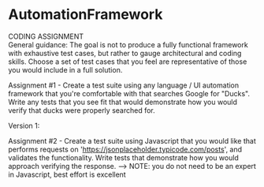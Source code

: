 # AutomationFramework

CODING ASSIGNMENT\
General guidance: The goal is not to produce a fully functional framework with exhaustive test cases, but rather to gauge architectural and coding skills. Choose a set of test cases that you feel are representative of those you would include in a full solution.

Assignment #1 - Create a test suite using any language / UI automation framework that you're comfortable with that searches Google for "Ducks". Write any tests that you see fit that would demonstrate how you would verify that ducks were properly searched for.

Version 1: 

Assignment #2 - Create a test suite using Javascript that you would like that performs requests on 'https://jsonplaceholder.typicode.com/posts', and validates the functionality. Write tests that demonstrate how you would approach verifying the response. --> NOTE: you do not need to be an expert in Javascript, best effort is excellent